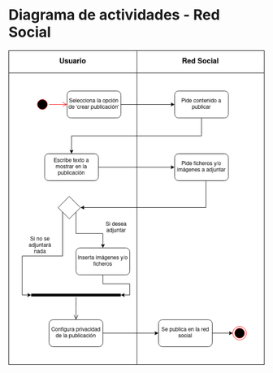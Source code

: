 # Diagrama de actividades - Red Social

<div align=center>

![img](./Diagrama-actividades-red-social.drawio.png)

</div>